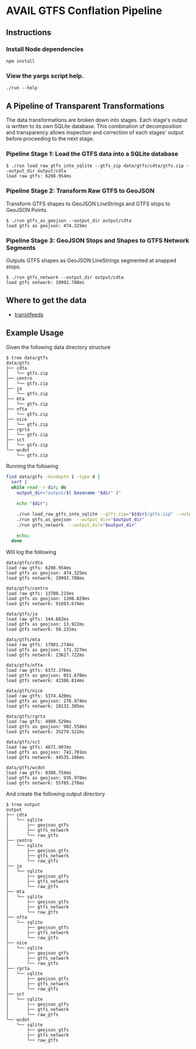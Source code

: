 # AVAIL GTFS Conflation Pipeline

## Instructions

### Install Node dependencies
```
npm install
```

### View the yargs script help.
```
./run --help
```

## A Pipeline of Transparent Transformations

The data transformations are broken down into stages.
Each stage's output is written to its own SQLite database.
This combination of decomposition and transparency
  allows inspection and correction of each stages' output
  before proceeding to the next stage.

### Pipeline Stage 1: Load the GTFS data into a SQLite database

```
$ ./run load_raw_gtfs_into_sqlite --gtfs_zip data/gtfs/cdta/gtfs.zip --output_dir output/cdta
load raw gtfs: 6208.954ms
```

### Pipeline Stage 2: Transform Raw GTFS to GeoJSON

Transform GTFS shapes to GeoJSON LineStrings and GTFS stops to GeoJSON Points.

```
$ ./run gtfs_as_geojson --output_dir output/cdta
load gtfs as geojson: 474.325ms
```

### Pipeline Stage 3: GeoJSON Stops and Shapes to GTFS Network Segments

Outputs GTFS shapes as GeoJSON LineStrings segmented at snapped stops.

```
$ ./run gtfs_network --output_dir output/cdta
load gtfs network: 19992.788ms
```

## Where to get the data

* [transitfeeds](https://transitfeeds.com/feeds)

## Example Usage

Given the following data directory structure
```
$ tree data/gtfs
data/gtfs
├── cdta
│   └── gtfs.zip
├── centro
│   └── gtfs.zip
├── ja
│   └── gtfs.zip
├── mta
│   └── gtfs.zip
├── nfta
│   └── gtfs.zip
├── nice
│   └── gtfs.zip
├── rgrta
│   └── gtfs.zip
├── sct
│   └── gtfs.zip
└── wcdot
    └── gtfs.zip
```

Running the following
```bash
find data/gtfs -mindepth 1 -type d |
  sort |
  while read -r dir; do
    output_dir="output/$( basename "$dir" )"

    echo "$dir";

    ./run load_raw_gtfs_into_sqlite --gtfs_zip="${dir}/gtfs.zip" --output_dir="$output_dir"
    ./run gtfs_as_geojson  --output_dir="$output_dir"
    ./run gtfs_network  --output_dir="$output_dir"

    echo;
  done
```

Will log the following
```
data/gtfs/cdta
load raw gtfs: 6208.954ms
load gtfs as geojson: 474.325ms
load gtfs network: 19992.788ms

data/gtfs/centro
load raw gtfs: 13700.215ms
load gtfs as geojson: 1390.829ms
load gtfs network: 91693.674ms

data/gtfs/ja
load raw gtfs: 144.662ms
load gtfs as geojson: 13.922ms
load gtfs network: 50.231ms

data/gtfs/mta
load raw gtfs: 17981.274ms
load gtfs as geojson: 171.327ms
load gtfs network: 23627.722ms

data/gtfs/nfta
load raw gtfs: 6372.376ms
load gtfs as geojson: 651.678ms
load gtfs network: 42386.814ms

data/gtfs/nice
load raw gtfs: 5374.420ms
load gtfs as geojson: 276.974ms
load gtfs network: 18132.305ms

data/gtfs/rgrta
load raw gtfs: 4989.529ms
load gtfs as geojson: 902.558ms
load gtfs network: 35279.522ms

data/gtfs/sct
load raw gtfs: 4871.987ms
load gtfs as geojson: 741.701ms
load gtfs network: 44535.106ms

data/gtfs/wcdot
load raw gtfs: 8308.754ms
load gtfs as geojson: 935.978ms
load gtfs network: 55785.278ms
```

And create the following output directory
```
$ tree output
output
├── cdta
│   └── sqlite
│       ├── geojson_gtfs
│       ├── gtfs_network
│       └── raw_gtfs
├── centro
│   └── sqlite
│       ├── geojson_gtfs
│       ├── gtfs_network
│       └── raw_gtfs
├── ja
│   └── sqlite
│       ├── geojson_gtfs
│       ├── gtfs_network
│       └── raw_gtfs
├── mta
│   └── sqlite
│       ├── geojson_gtfs
│       ├── gtfs_network
│       └── raw_gtfs
├── nfta
│   └── sqlite
│       ├── geojson_gtfs
│       ├── gtfs_network
│       └── raw_gtfs
├── nice
│   └── sqlite
│       ├── geojson_gtfs
│       ├── gtfs_network
│       └── raw_gtfs
├── rgrta
│   └── sqlite
│       ├── geojson_gtfs
│       ├── gtfs_network
│       └── raw_gtfs
├── sct
│   └── sqlite
│       ├── geojson_gtfs
│       ├── gtfs_network
│       └── raw_gtfs
└── wcdot
    └── sqlite
        ├── geojson_gtfs
        ├── gtfs_network
        └── raw_gtfs
```
